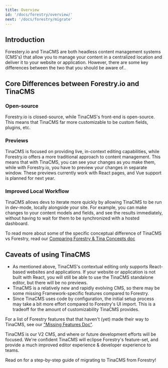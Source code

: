 ```yaml
---
title: Overview
id: '/docs/forestry/overview/'
next: '/docs/forestry/migrate'
---
```


## Introduction

Forestery.io and TinaCMS are both headless content management systems (CMS's) that allow you to manage your content in a centralized location and deliver it to your website or application. However, there are some key differences between the two that you should be aware of..

## Core Differences between Forestry.io and TinaCMS

### Open-source

Forestry.io is closed-source, while TinaCMS's front-end is open-source. This means that TinaCMS far more customizable to be custom fields, plugins, etc.

### Previews

TinaCMS is focused on providing live, in-context editing capabilities, while Forestry.io offers a more traditional approach to content management. This means that with TinaCMS, you can see your changes as you make them, while with Forestry.io, you have to preview your changes in separate window. These previews currently work with React pages, and Vue support is planned for next year.

### Improved Local Workflow

TinaCMS allows devs to iterate more quickly by allowing TinaCMS to be run in dev-mode, locally alongside your site. For example, you can make changes to your content models and fields, and see the results immediately, without having to wait for them to be synchronized with a hosted dashboard.

To read more about some of the specific conceptual difference of TinaCMS vs Forestry, read our [Comparing Forestry & Tina Concepts doc]("/docs/forestry/accessing-cms/")

## Caveats of using TinaCMS

- As mentioned above, TinaCMS's contextual editing only supports React-based websites and applications. If your website or application is not built with React, you will still be able to use the TinaCMS standalone editor, but there will be no previews.
- TinaCMS is a relatively new and rapidly evolving CMS, so there may be some missing Framework-specific features compared to Forestry.
- Since TinaCMS uses code by configuration, the initial setup process may take a bit more effort compared to Forestry's UI import. This is a tradeoff for the amount of customizability TinaCMS provides.

For a list of Forestry features that that haven't (yet) made their way to TinaCMS, see our ["Missing Features Doc"](/docs/forestry/missing-forestry-features/).

TinaCMS is our V2 CMS, and where or future development efforts will be focused. We're confident TinaCMS will eclipse Forestry's feature-set, and provide a much improved editor experience & developer experience to teams.

Read on for a step-by-step guide of migrating to TinaCMS from Forestry!
